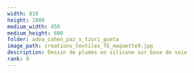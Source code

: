 ```yaml
---
width: 810
height: 1080
medium_width: 450
medium_height: 600
folder: adva_cohen_paz_x_tzuri_gueta
image_path: creations_textiles_TG_maquette9.jpg
description: Dessin de plumes en silicone sur base de soie
rank: 9
---
```

